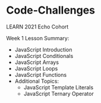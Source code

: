 # Code-Challenges
LEARN 2021 Echo Cohort 

Week 1 Lesson Summary:

  - JavaScript Introduction
  - JavaScript Conditionals
  - JavaScript Arrays
  - JavaScript Loops
  - JavaScript Functions
  - Additional Topics:
      - JavaScript Template Literals
      - JavaScript Ternary Operator
